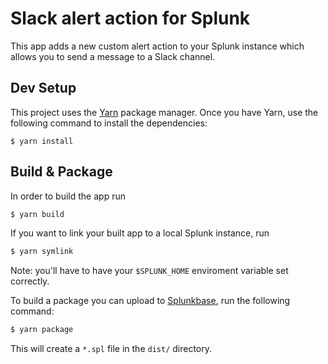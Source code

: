 # Slack alert action for Splunk

This app adds a new custom alert action to your Splunk instance which allows you
to send a message to a Slack channel.

## Dev Setup

This project uses the [Yarn](https://yarnpkg.com/) package manager. Once you have Yarn, use the following command to
install the dependencies:

```
$ yarn install
```

## Build & Package

In order to build the app run

```sh
$ yarn build
```

If you want to link your built app to a local Splunk instance, run

```sh
$ yarn symlink
```

Note: you'll have to have your `$SPLUNK_HOME` enviroment variable set correctly.

To build a package you can upload to [Splunkbase](http://splunkbase.com/), run the following command:

```sh
$ yarn package
```

This will create a `*.spl` file in the `dist/` directory.